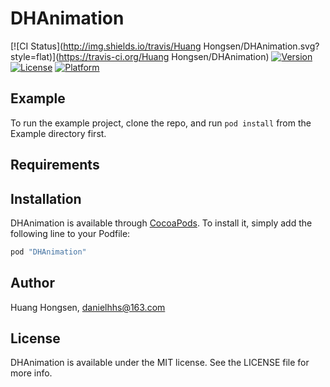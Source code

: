 # DHAnimation

[![CI Status](http://img.shields.io/travis/Huang Hongsen/DHAnimation.svg?style=flat)](https://travis-ci.org/Huang Hongsen/DHAnimation)
[![Version](https://img.shields.io/cocoapods/v/DHAnimation.svg?style=flat)](http://cocoapods.org/pods/DHAnimation)
[![License](https://img.shields.io/cocoapods/l/DHAnimation.svg?style=flat)](http://cocoapods.org/pods/DHAnimation)
[![Platform](https://img.shields.io/cocoapods/p/DHAnimation.svg?style=flat)](http://cocoapods.org/pods/DHAnimation)

## Example

To run the example project, clone the repo, and run `pod install` from the Example directory first.

## Requirements

## Installation

DHAnimation is available through [CocoaPods](http://cocoapods.org). To install
it, simply add the following line to your Podfile:

```ruby
pod "DHAnimation"
```

## Author

Huang Hongsen, danielhhs@163.com

## License

DHAnimation is available under the MIT license. See the LICENSE file for more info.
